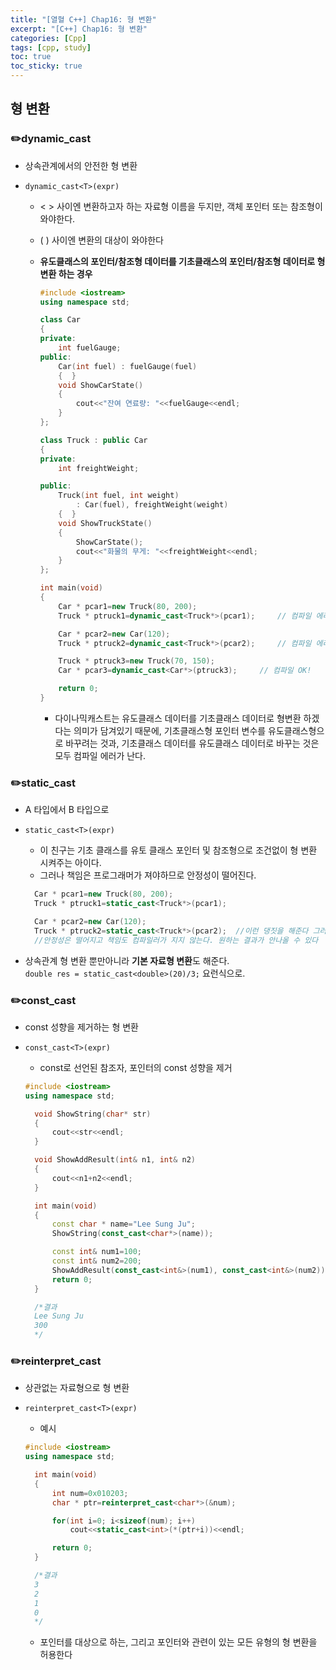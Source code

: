 ```yaml
---
title: "[열혈 C++] Chap16: 형 변환"
excerpt: "[C++] Chap16: 형 변환"
categories: [Cpp]
tags: [cpp, study]
toc: true
toc_sticky: true
---
```


## 형 변환

### ✏️dynamic_cast

+ 상속관계에서의 안전한 형 변환

+ `dynamic_cast<T>(expr)`
  + < > 사이엔 변환하고자 하는 자료형 이름을 두지만, 객체 포인터 또는 참조형이 와야한다.
  + ( ) 사이엔 변환의 대상이 와야한다
  + **유도클래스의 포인터/참조형 데이터를 기초클래스의 포인터/참조형 데이터로 형 변환 하는 경우**
  
    ```cpp
    #include <iostream>
    using namespace std;

    class Car
    {
    private:
        int fuelGauge;		
    public:
        Car(int fuel) : fuelGauge(fuel)
        {  }
        void ShowCarState()
        {
            cout<<"잔여 연료량: "<<fuelGauge<<endl;
        }
    };

    class Truck : public Car
    {
    private:
        int freightWeight;

    public:
        Truck(int fuel, int weight)
            : Car(fuel), freightWeight(weight)
        {  }
        void ShowTruckState()
        {
            ShowCarState();
            cout<<"화물의 무게: "<<freightWeight<<endl;
        }
    };

    int main(void)
    {
        Car * pcar1=new Truck(80, 200);
        Truck * ptruck1=dynamic_cast<Truck*>(pcar1);     // 컴파일 에러

        Car * pcar2=new Car(120);
        Truck * ptruck2=dynamic_cast<Truck*>(pcar2);     // 컴파일 에러

        Truck * ptruck3=new Truck(70, 150);
        Car * pcar3=dynamic_cast<Car*>(ptruck3);     // 컴파일 OK!

        return 0;
    }
    ```
    + 다이나믹캐스트는 유도클래스 데이터를 기초클래스 데이터로 형변환 하겠다는 의미가 담겨있기 때문에, 기초클래스형 포인터 변수를 유도클래스형으로 바꾸려는 것과, 기초클래스 데이터를 유도클래스 데이터로 바꾸는 것은 모두 컴파일 에러가 난다. 


### ✏️static_cast

+ A 타입에서 B 타입으로
+ `static_cast<T>(expr)`
  + 이 친구는 기초 클래스를 유토 클래스 포인터 및 참조형으로 조건없이 형 변환 시켜주는 아이다. 
  + 그러나 책임은 프로그래머가 져야하므로 안정성이 떨어진다.
  
  ```cpp
    Car * pcar1=new Truck(80, 200);
    Truck * ptruck1=static_cast<Truck*>(pcar1);     

    Car * pcar2=new Car(120);   
    Truck * ptruck2=static_cast<Truck*>(pcar2);  //이런 댕짓을 해준다 그러나 굳이 이렇게 코드를 짤 이유가 있나 
    //안정성은 떨어지고 책임도 컴파일러가 지지 않는다. 원하는 결과가 안나올 수 있다   
  ```  

+ 상속관계 형 변환 뿐만아니라 **기본 자료형 변환**도 해준다.  
  `double res = static_cast<double>(20)/3;` 요런식으로.

### ✏️const_cast

+ const 성향을 제거하는 형 변환
+ `const_cast<T>(expr)`
  + const로 선언된 참조자, 포인터의 const 성향을 제거
  
  ```cpp
  #include <iostream>
  using namespace std;

    void ShowString(char* str)
    {
        cout<<str<<endl;
    }

    void ShowAddResult(int& n1, int& n2)
    {
        cout<<n1+n2<<endl;
    }

    int main(void)
    {
        const char * name="Lee Sung Ju";
        ShowString(const_cast<char*>(name));

        const int& num1=100;
        const int& num2=200;
        ShowAddResult(const_cast<int&>(num1), const_cast<int&>(num2));
        return 0;
    }

    /*결과
    Lee Sung Ju
    300
    */
  ```

### ✏️reinterpret_cast

+ 상관없는 자료형으로 형 변환
+ `reinterpret_cast<T>(expr)`
  + 예시
  
  ```cpp
  #include <iostream>
  using namespace std;

    int main(void)
    {
        int num=0x010203;
        char * ptr=reinterpret_cast<char*>(&num);

        for(int i=0; i<sizeof(num); i++)
            cout<<static_cast<int>(*(ptr+i))<<endl;

        return 0;
    }

    /*결과
    3
    2
    1
    0
    */

  ```  
  + 포인터를 대상으로 하는, 그리고 포인터와 관련이 있는 모든 유형의 형 변환을 허용한다
  